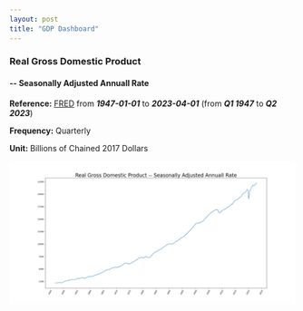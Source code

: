 ```yaml
---
layout: post
title: "GDP Dashboard"
---
```


### Real Gross Domestic Product 
#### -- Seasonally Adjusted Annuall Rate
**Reference:** [FRED](https://fred.stlouisfed.org/series/GDPC1)
from ***1947-01-01*** to ***2023-04-01***
(from ***Q1 1947*** to ***Q2 2023***)

**Frequency:** Quarterly

**Unit:** Billions of Chained 2017 Dollars

![Real GPD](/imgs/posts/gdp/real_gdp_2023_10_24.png "GDP")